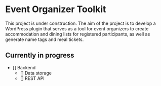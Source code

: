 # Event Organizer Toolkit

This project is under construction. The aim of the project is to develop a WordPress plugin that serves as a tool for event organizers to create accommodation and dining lists for registered participants, as well as generate name tags and meal tickets.

## Currently in progress

- [] Backend
  - [] Data storage
  - [] REST API